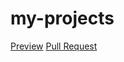 # my-projects
  [Preview](https://RomaTsybulia.github.io/my-projects/)
  [Pull Request](https://github.com/RomaTsybulia/my-projects/pull/1/files)
